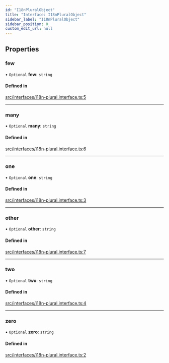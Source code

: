 ```yaml
---
id: "I18nPluralObject"
title: "Interface: I18nPluralObject"
sidebar_label: "I18nPluralObject"
sidebar_position: 0
custom_edit_url: null
---
```


## Properties

### few

• `Optional` **few**: `string`

#### Defined in

[src/interfaces/i18n-plural.interface.ts:5](https://github.com/toonvanstrijp/nestjs-i18n/blob/085d31c/src/interfaces/i18n-plural.interface.ts#L5)

___

### many

• `Optional` **many**: `string`

#### Defined in

[src/interfaces/i18n-plural.interface.ts:6](https://github.com/toonvanstrijp/nestjs-i18n/blob/085d31c/src/interfaces/i18n-plural.interface.ts#L6)

___

### one

• `Optional` **one**: `string`

#### Defined in

[src/interfaces/i18n-plural.interface.ts:3](https://github.com/toonvanstrijp/nestjs-i18n/blob/085d31c/src/interfaces/i18n-plural.interface.ts#L3)

___

### other

• `Optional` **other**: `string`

#### Defined in

[src/interfaces/i18n-plural.interface.ts:7](https://github.com/toonvanstrijp/nestjs-i18n/blob/085d31c/src/interfaces/i18n-plural.interface.ts#L7)

___

### two

• `Optional` **two**: `string`

#### Defined in

[src/interfaces/i18n-plural.interface.ts:4](https://github.com/toonvanstrijp/nestjs-i18n/blob/085d31c/src/interfaces/i18n-plural.interface.ts#L4)

___

### zero

• `Optional` **zero**: `string`

#### Defined in

[src/interfaces/i18n-plural.interface.ts:2](https://github.com/toonvanstrijp/nestjs-i18n/blob/085d31c/src/interfaces/i18n-plural.interface.ts#L2)
